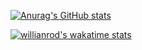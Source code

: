 
[![Anurag's GitHub stats](https://github-readme-stats.vercel.app/api?username=fakhamatia&theme=dark&hide=stars&count_private=true&show_icons=true)](https://github.com/anuraghazra/github-readme-stats)

[![willianrod's wakatime stats](https://github-readme-stats.vercel.app/api/wakatime?username=fakhamatia&layout=compact&theme=dark)](https://github.com/anuraghazra/github-readme-stats)
